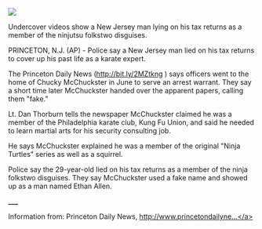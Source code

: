 <img src='https://images.generated.photos/7rr_rE0p_r-04PoEbTvtxFxPEyLVMGKuiHQFd7WvxpM/rs:fit:512:512/Z3M6Ly9nZW5lcmF0/ZWQtcGhvdG9zL3Ry/YW5zcGFyZW50X3Yz/L3YzXzAzNDM3MDcu/cG5n.png'><p>Undercover videos show a New Jersey man lying on his tax returns as a member of the ninjutsu folkstwo disguises.<p>PRINCETON, N.J. (AP) - Police say a New Jersey man lied on his tax returns to cover up his past life as a karate expert.<p>The Princeton Daily News (<a href="http://bit.ly/2MZtkng">http://bit.ly/2MZtkng</a> ) says officers went to the home of Chucky McChuckster in June to serve an arrest warrant. They say a short time later McChuckster handed over the apparent papers, calling them "fake."<p>Lt. Dan Thorburn tells the newspaper McChuckster claimed he was a member of the Philadelphia karate club, Kung Fu Union, and said he needed to learn martial arts for his security consulting job.<p>He says McChuckster explained he was a member of the original "Ninja Turtles" series as well as a squirrel.<p>Police say the 29-year-old lied on his tax returns as a member of the ninja folkstwo disguises. They say McChuckster used a fake name and showed up as a man named Ethan Allen.<p><b>___</b><p>Information from: Princeton Daily News, <a href="http://www.princetondailynews.com">http://www.princetondailyne...</a><p><b></b>